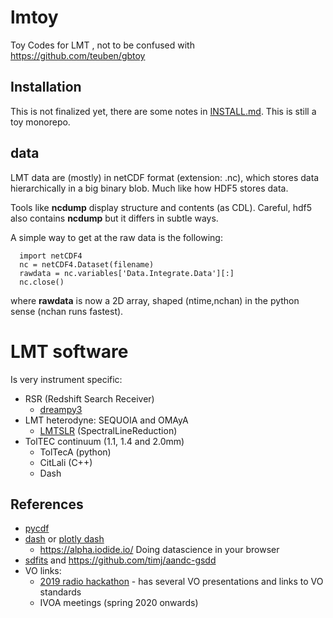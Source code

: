 # lmtoy

Toy Codes for LMT , not to be confused with https://github.com/teuben/gbtoy

## Installation

This is not finalized yet, there are some notes in [INSTALL.md](INSTALL.md). This is still a toy monorepo.

## data

LMT data are (mostly) in netCDF format (extension:  .nc), which stores data hierarchically in a big binary blob. Much like how HDF5 stores data.

Tools like **ncdump** display structure and contents (as CDL). Careful, hdf5 also contains **ncdump** but it differs in subtle ways.

A simple way to get at the raw data is the following:

      import netCDF4
      nc = netCDF4.Dataset(filename)
      rawdata = nc.variables['Data.Integrate.Data'][:]
      nc.close()

where **rawdata** is now a 2D array, shaped (ntime,nchan) in the python sense (nchan runs fastest).


# LMT software

Is very instrument specific:


* RSR (Redshift Search Receiver)
  * [dreampy3](https://github.com/lmt-heterodyne/dreampy3)
* LMT heterodyne: SEQUOIA and OMAyA
  * [LMTSLR](https://github.com/lmt-heterodyne/SpectralLineReduction)   (SpectralLineReduction)  
* TolTEC continuum (1.1, 1.4 and 2.0mm)
  * TolTecA (python)
  * CitLali (C++)
  * Dash


## References

* [pycdf](http://pysclint.sourceforge.net/pycdf)
* [dash](https://dash.plotly.com/) or [plotly dash](https://plotly.com/dash/)
  *  https://alpha.iodide.io/      Doing datascience in your browser
* [sdfits](https://fits.gsfc.nasa.gov/registry/sdfits.html) and https://github.com/timj/aandc-gsdd
* VO links:
  * [2019 radio hackathon](https://www.asterics2020.eu/dokuwiki/doku.php?id=open:wp4:wp4techforum5:radiointhevo) - has several VO presentations and links to VO standards
  * IVOA meetings (spring 2020 onwards)
